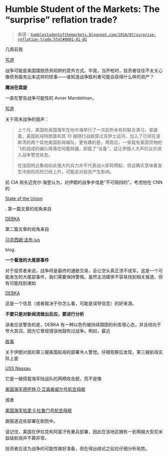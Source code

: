 <!--yml

category: 未分类

date: 2024-05-18 04:43:19

-->

# Humble Student of the Markets: The “surprise” reflation trade?

> 来源：[`humblestudentofthemarkets.blogspot.com/2010/07/surprise-reflation-trade.html#0001-01-01`](https://humblestudentofthemarkets.blogspot.com/2010/07/surprise-reflation-trade.html#0001-01-01)

几周前我

[写道](http://humblestudentofthemarkets.blogspot.com/2010/07/creative-war-to-dig-out-of-debt-hole.html)

战争可能是美国摆脱债务陷阱的意外方式。毕竟，当开枪时，投资者往往不太关心像债务服务比率这样的琐事——谁知道战争胜利者可能会获得什么样的资产？

**鹰派在盘旋**

一直在警告战争可能性的 Avner Mandelman，

[写道](https://secure.globeadvisor.com/servlet/ArticleNews/story/gam/20100717/BUYSIDE17ATL)

关于周末战争的鼓声：

> 上个月，美国和英国海军在地中海举行了一次前所未有的联合演习，紧接着，美国航母特朗普和其 10 艘随行战舰穿过苏伊士运河，加入了已经在波斯湾的两个其他美国航母编队。更有趣的是，两周后，一架载有美国货物的飞机组成的编队降落在阿塞拜疆，卸载了“设备”，这让伊朗人大声抗议并进入战争警觉状态。
> 
> 在油田附近集结如此强大的兵力并不代表战火即将燃起，但这确实意味着发生冲突的风险已经上升，可能会对投资产生影响。

前 CIA 局长迈克尔·海登认为，对伊朗的战争步伐是“不可阻挡的”。考虑他在 CNN 的

[State of the Union](http://transcripts.cnn.com/TRANSCRIPTS/1007/25/sotu.01.html)

. 第一篇文章的视角来自

[DEBKA](http://www.debka.com/article/8929)

第二篇文章的视角来自

[马克西姆·法布 ius](http://fabiusmaximus.wordpress.com/2010/07/25/19750/)

blog.

**一个看涨的大尾部事件**

对于投资者来说，战争将是最终的通胀交易，会让空头真正溃不成军。这是一个可能发生的大尾部事件，我们需要保持警惕。虽然主流媒体不容易找到相关报道，但有可能找到诸如

[DEBKA](http://www.debka.com/)

这是一个信息（或者取决于你怎么看，可能是误导信息）的好来源。

**不要只是对新闻流做出反应，要进行分析**

读者应该警告的是，DEBKA 有一种以色列被持续围困的利库德心态，并且倾向于夸大其词，因为它曾经错误地鼓吹过战争。例如，最近

[故事](http://www.debka.com/article/8879)

关于伊朗对面的第三艘美国航母的部署令人警觉。仔细观察后发现，第三艘航母实际上是

[USS Nassau](http://www.nassau.navy.mil/)

它是一艘搭载海军陆战队的两栖攻击舰，而不是像

[美国海军德怀特·D·艾森豪威尔号航空母舰](http://www.eisenhower.navy.mil/)

或者

[美国海军哈里·S·杜鲁门号航空母舰](http://www.truman.navy.mil/)

据报道这些部署在剧院中。

请记住，美国在伊拉克和阿富汗有重兵部署，因此在该地区拥有一到两艘大型尼米兹级航母并不算异常。

投资者应该为战争的可能性做好准备，但在得出结论之前应仔细分析局势。

